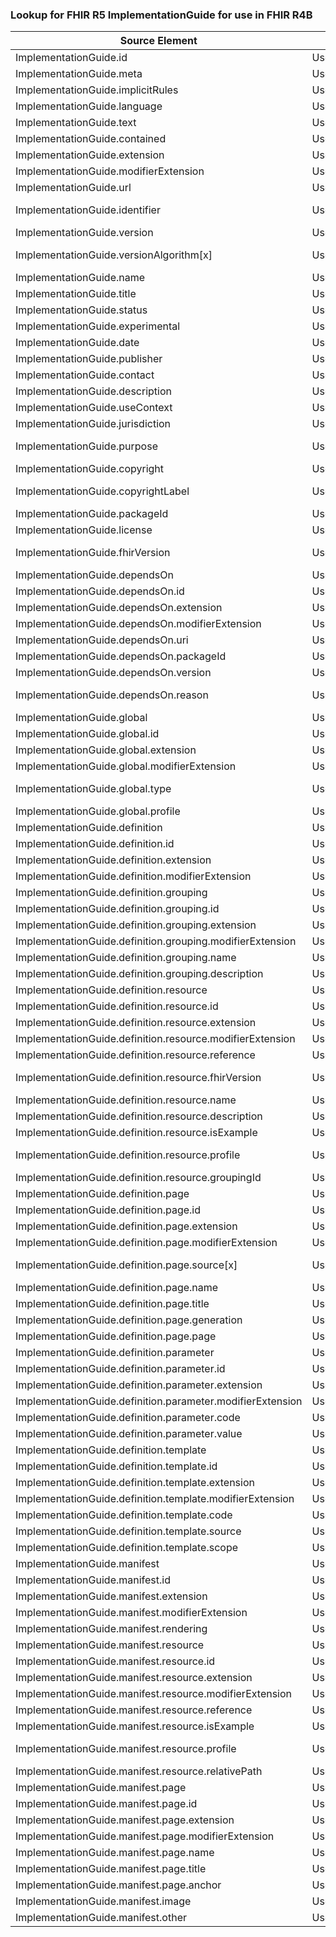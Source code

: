 ### Lookup for FHIR R5 ImplementationGuide for use in FHIR R4B

| Source Element | Usage | Target |
| -------------- | ----- | ------ |
| ImplementationGuide.id | UseElementRenamed | ImplementationGuide.id |
| ImplementationGuide.meta | UseElementRenamed | ImplementationGuide.meta |
| ImplementationGuide.implicitRules | UseElementRenamed | ImplementationGuide.implicitRules |
| ImplementationGuide.language | UseElementRenamed | ImplementationGuide.language |
| ImplementationGuide.text | UseElementRenamed | ImplementationGuide.text |
| ImplementationGuide.contained | UseElementRenamed | ImplementationGuide.contained |
| ImplementationGuide.extension | UseElementRenamed | ImplementationGuide.extension |
| ImplementationGuide.modifierExtension | UseElementRenamed | ImplementationGuide.modifierExtension |
| ImplementationGuide.url | UseElementRenamed | ImplementationGuide.url |
| ImplementationGuide.identifier | UseExtension | http://hl7.org/fhir/5.0/StructureDefinition/extension-ImplementationGuide.identifier |
| ImplementationGuide.version | UseElementRenamed | ImplementationGuide.version |
| ImplementationGuide.versionAlgorithm[x] | UseExtension | http://hl7.org/fhir/5.0/StructureDefinition/extension-ImplementationGuide.versionAlgorithm |
| ImplementationGuide.name | UseElementRenamed | ImplementationGuide.name |
| ImplementationGuide.title | UseElementRenamed | ImplementationGuide.title |
| ImplementationGuide.status | UseElementRenamed | ImplementationGuide.status |
| ImplementationGuide.experimental | UseElementRenamed | ImplementationGuide.experimental |
| ImplementationGuide.date | UseElementRenamed | ImplementationGuide.date |
| ImplementationGuide.publisher | UseElementRenamed | ImplementationGuide.publisher |
| ImplementationGuide.contact | UseElementRenamed | ImplementationGuide.contact |
| ImplementationGuide.description | UseElementRenamed | ImplementationGuide.description |
| ImplementationGuide.useContext | UseElementRenamed | ImplementationGuide.useContext |
| ImplementationGuide.jurisdiction | UseElementRenamed | ImplementationGuide.jurisdiction |
| ImplementationGuide.purpose | UseExtension | http://hl7.org/fhir/5.0/StructureDefinition/extension-ImplementationGuide.purpose |
| ImplementationGuide.copyright | UseElementRenamed | ImplementationGuide.copyright |
| ImplementationGuide.copyrightLabel | UseExtension | http://hl7.org/fhir/5.0/StructureDefinition/extension-ImplementationGuide.copyrightLabel |
| ImplementationGuide.packageId | UseElementRenamed | ImplementationGuide.packageId |
| ImplementationGuide.license | UseElementRenamed | ImplementationGuide.license |
| ImplementationGuide.fhirVersion | UseExtension | http://hl7.org/fhir/5.0/StructureDefinition/extension-ImplementationGuide.fhirVersion |
| ImplementationGuide.dependsOn | UseElementRenamed | ImplementationGuide.dependsOn |
| ImplementationGuide.dependsOn.id | UseElementRenamed | ImplementationGuide.dependsOn.id |
| ImplementationGuide.dependsOn.extension | UseElementRenamed | ImplementationGuide.dependsOn.extension |
| ImplementationGuide.dependsOn.modifierExtension | UseElementRenamed | ImplementationGuide.dependsOn.modifierExtension |
| ImplementationGuide.dependsOn.uri | UseElementRenamed | ImplementationGuide.dependsOn.uri |
| ImplementationGuide.dependsOn.packageId | UseElementRenamed | ImplementationGuide.dependsOn.packageId |
| ImplementationGuide.dependsOn.version | UseElementRenamed | ImplementationGuide.dependsOn.version |
| ImplementationGuide.dependsOn.reason | UseExtension | http://hl7.org/fhir/5.0/StructureDefinition/extension-ImplementationGuide.dependsOn.reason |
| ImplementationGuide.global | UseElementRenamed | ImplementationGuide.global |
| ImplementationGuide.global.id | UseElementRenamed | ImplementationGuide.global.id |
| ImplementationGuide.global.extension | UseElementRenamed | ImplementationGuide.global.extension |
| ImplementationGuide.global.modifierExtension | UseElementRenamed | ImplementationGuide.global.modifierExtension |
| ImplementationGuide.global.type | UseExtension | http://hl7.org/fhir/5.0/StructureDefinition/extension-ImplementationGuide.global.type |
| ImplementationGuide.global.profile | UseElementRenamed | ImplementationGuide.global.profile |
| ImplementationGuide.definition | UseElementRenamed | ImplementationGuide.definition |
| ImplementationGuide.definition.id | UseElementRenamed | ImplementationGuide.definition.id |
| ImplementationGuide.definition.extension | UseElementRenamed | ImplementationGuide.definition.extension |
| ImplementationGuide.definition.modifierExtension | UseElementRenamed | ImplementationGuide.definition.modifierExtension |
| ImplementationGuide.definition.grouping | UseElementRenamed | ImplementationGuide.definition.grouping |
| ImplementationGuide.definition.grouping.id | UseElementRenamed | ImplementationGuide.definition.grouping.id |
| ImplementationGuide.definition.grouping.extension | UseElementRenamed | ImplementationGuide.definition.grouping.extension |
| ImplementationGuide.definition.grouping.modifierExtension | UseElementRenamed | ImplementationGuide.definition.grouping.modifierExtension |
| ImplementationGuide.definition.grouping.name | UseElementRenamed | ImplementationGuide.definition.grouping.name |
| ImplementationGuide.definition.grouping.description | UseElementRenamed | ImplementationGuide.definition.grouping.description |
| ImplementationGuide.definition.resource | UseElementRenamed | ImplementationGuide.definition.resource |
| ImplementationGuide.definition.resource.id | UseElementRenamed | ImplementationGuide.definition.resource.id |
| ImplementationGuide.definition.resource.extension | UseElementRenamed | ImplementationGuide.definition.resource.extension |
| ImplementationGuide.definition.resource.modifierExtension | UseElementRenamed | ImplementationGuide.definition.resource.modifierExtension |
| ImplementationGuide.definition.resource.reference | UseElementRenamed | ImplementationGuide.definition.resource.reference |
| ImplementationGuide.definition.resource.fhirVersion | UseExtension | http://hl7.org/fhir/5.0/StructureDefinition/extension-ImplementationGuide.definition.resource.fhirVersion |
| ImplementationGuide.definition.resource.name | UseElementRenamed | ImplementationGuide.definition.resource.name |
| ImplementationGuide.definition.resource.description | UseElementRenamed | ImplementationGuide.definition.resource.description |
| ImplementationGuide.definition.resource.isExample | UseElementRenamed | ImplementationGuide.definition.resource.example[x] |
| ImplementationGuide.definition.resource.profile | UseExtension | http://hl7.org/fhir/5.0/StructureDefinition/extension-ImplementationGuide.definition.resource.profile |
| ImplementationGuide.definition.resource.groupingId | UseElementRenamed | ImplementationGuide.definition.resource.groupingId |
| ImplementationGuide.definition.page | UseElementRenamed | ImplementationGuide.definition.page |
| ImplementationGuide.definition.page.id | UseElementRenamed | ImplementationGuide.definition.page.id |
| ImplementationGuide.definition.page.extension | UseElementRenamed | ImplementationGuide.definition.page.extension |
| ImplementationGuide.definition.page.modifierExtension | UseElementRenamed | ImplementationGuide.definition.page.modifierExtension |
| ImplementationGuide.definition.page.source[x] | UseExtension | http://hl7.org/fhir/5.0/StructureDefinition/extension-ImplementationGuide.definition.page.source |
| ImplementationGuide.definition.page.name | UseElementRenamed | ImplementationGuide.definition.page.name[x] |
| ImplementationGuide.definition.page.title | UseElementRenamed | ImplementationGuide.definition.page.title |
| ImplementationGuide.definition.page.generation | UseElementRenamed | ImplementationGuide.definition.page.generation |
| ImplementationGuide.definition.page.page | UseElementRenamed | ImplementationGuide.definition.page.page |
| ImplementationGuide.definition.parameter | UseElementRenamed | ImplementationGuide.definition.parameter |
| ImplementationGuide.definition.parameter.id | UseElementRenamed | ImplementationGuide.definition.parameter.id |
| ImplementationGuide.definition.parameter.extension | UseElementRenamed | ImplementationGuide.definition.parameter.extension |
| ImplementationGuide.definition.parameter.modifierExtension | UseElementRenamed | ImplementationGuide.definition.parameter.modifierExtension |
| ImplementationGuide.definition.parameter.code | UseElementRenamed | ImplementationGuide.definition.parameter.code |
| ImplementationGuide.definition.parameter.value | UseElementRenamed | ImplementationGuide.definition.parameter.value |
| ImplementationGuide.definition.template | UseElementRenamed | ImplementationGuide.definition.template |
| ImplementationGuide.definition.template.id | UseElementRenamed | ImplementationGuide.definition.template.id |
| ImplementationGuide.definition.template.extension | UseElementRenamed | ImplementationGuide.definition.template.extension |
| ImplementationGuide.definition.template.modifierExtension | UseElementRenamed | ImplementationGuide.definition.template.modifierExtension |
| ImplementationGuide.definition.template.code | UseElementRenamed | ImplementationGuide.definition.template.code |
| ImplementationGuide.definition.template.source | UseElementRenamed | ImplementationGuide.definition.template.source |
| ImplementationGuide.definition.template.scope | UseElementRenamed | ImplementationGuide.definition.template.scope |
| ImplementationGuide.manifest | UseElementRenamed | ImplementationGuide.manifest |
| ImplementationGuide.manifest.id | UseElementRenamed | ImplementationGuide.manifest.id |
| ImplementationGuide.manifest.extension | UseElementRenamed | ImplementationGuide.manifest.extension |
| ImplementationGuide.manifest.modifierExtension | UseElementRenamed | ImplementationGuide.manifest.modifierExtension |
| ImplementationGuide.manifest.rendering | UseElementRenamed | ImplementationGuide.manifest.rendering |
| ImplementationGuide.manifest.resource | UseElementRenamed | ImplementationGuide.manifest.resource |
| ImplementationGuide.manifest.resource.id | UseElementRenamed | ImplementationGuide.manifest.resource.id |
| ImplementationGuide.manifest.resource.extension | UseElementRenamed | ImplementationGuide.manifest.resource.extension |
| ImplementationGuide.manifest.resource.modifierExtension | UseElementRenamed | ImplementationGuide.manifest.resource.modifierExtension |
| ImplementationGuide.manifest.resource.reference | UseElementRenamed | ImplementationGuide.manifest.resource.reference |
| ImplementationGuide.manifest.resource.isExample | UseElementRenamed | ImplementationGuide.manifest.resource.example[x] |
| ImplementationGuide.manifest.resource.profile | UseExtension | http://hl7.org/fhir/5.0/StructureDefinition/extension-ImplementationGuide.manifest.resource.profile |
| ImplementationGuide.manifest.resource.relativePath | UseElementRenamed | ImplementationGuide.manifest.resource.relativePath |
| ImplementationGuide.manifest.page | UseElementRenamed | ImplementationGuide.manifest.page |
| ImplementationGuide.manifest.page.id | UseElementRenamed | ImplementationGuide.manifest.page.id |
| ImplementationGuide.manifest.page.extension | UseElementRenamed | ImplementationGuide.manifest.page.extension |
| ImplementationGuide.manifest.page.modifierExtension | UseElementRenamed | ImplementationGuide.manifest.page.modifierExtension |
| ImplementationGuide.manifest.page.name | UseElementRenamed | ImplementationGuide.manifest.page.name |
| ImplementationGuide.manifest.page.title | UseElementRenamed | ImplementationGuide.manifest.page.title |
| ImplementationGuide.manifest.page.anchor | UseElementRenamed | ImplementationGuide.manifest.page.anchor |
| ImplementationGuide.manifest.image | UseElementRenamed | ImplementationGuide.manifest.image |
| ImplementationGuide.manifest.other | UseElementRenamed | ImplementationGuide.manifest.other |

